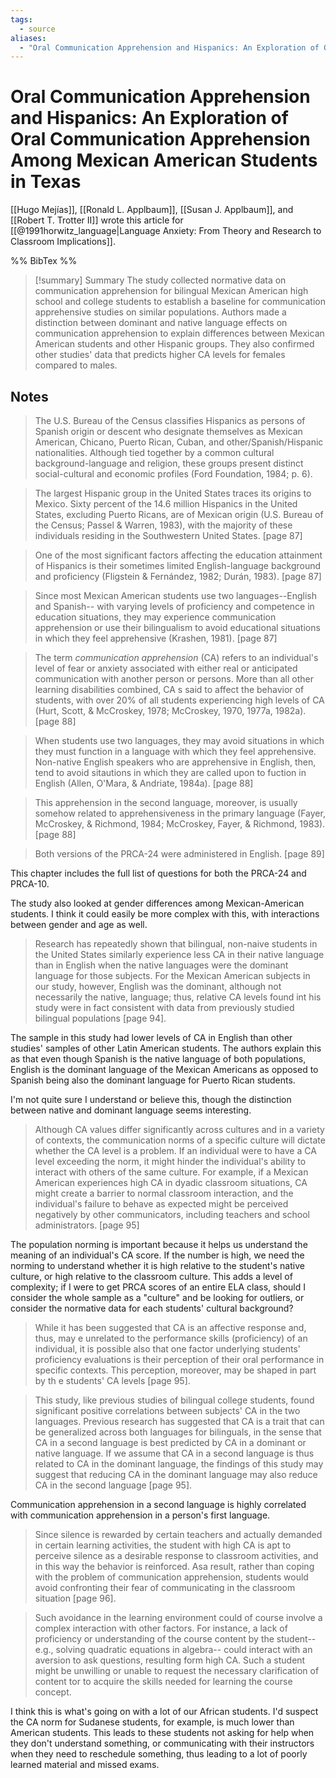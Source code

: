 ```yaml
---
tags:
  - source
aliases:
  - "Oral Communication Apprehension and Hispanics: An Exploration of Oral Communication Apprehension Among Mexican American Students in Texas"
---
```

# Oral Communication Apprehension and Hispanics: An Exploration of Oral Communication Apprehension Among Mexican American Students in Texas
[[Hugo Mejías]], [[Ronald L. Applbaum]], [[Susan J. Applbaum]], and [[Robert T. Trotter II]] wrote this article for [[@1991horwitz_language|Language Anxiety: From Theory and Research to Classroom Implications]].

%% BibTex %%

> [!summary] Summary
> The study collected normative data on communication apprehension for bilingual Mexican American high school and college students to establish a baseline for communication apprehensive studies on similar populations. Authors made a distinction between dominant and native language effects on communication apprehension to explain differences between Mexican American students and other Hispanic groups. They also confirmed other studies' data that predicts higher CA levels for females compared to males.

## Notes

> The U.S. Bureau of the Census classifies Hispanics as persons of Spanish origin or descent who designate themselves as Mexican American, Chicano, Puerto Rican, Cuban, and other/Spanish/Hispanic nationalities. Although tied together by a common cultural background-language and religion, these groups present distinct social-cultural and economic profiles (Ford Foundation, 1984; p. 6).

> The largest Hispanic group in the United States traces its origins to Mexico. Sixty percent of the 14.6 million Hispanics in the United States, excluding Puerto Ricans, are of Mexican origin (U.S. Bureau of the Census; Passel & Warren, 1983), with the majority of these individuals residing in the Southwestern United States. [page 87]

> One of the most significant factors affecting the education attainment of Hispanics is their sometimes limited English-language background and proficiency (Fligstein & Fernández, 1982; Durán, 1983). [page 87]

> Since most Mexican American students use two languages--English and Spanish-- with varying levels of proficiency and competence in education situations, they may experience communication apprehension or use their bilingualism to avoid educational situations in which they feel apprehensive (Krashen, 1981). [page 87]

> The term *communication apprehension* (CA) refers to an individual's level of fear or anxiety associated with either real or anticipated communication with another person or persons. More than all other learning disabilities combined, CA s said to affect the behavior of students, with over 20% of all students experiencing high levels of CA (Hurt, Scott, & McCroskey, 1978; McCroskey, 1970, 1977a, 1982a). [page 88]

> When students use two languages, they may avoid situations in which they must function in a language with which they feel apprehensive. Non-native English speakers who are apprehensive in English, then, tend to avoid sitautions in which they are called upon to fuction in English (Allen, O'Mara, & Andriate, 1984a). [page 88]

> This apprehension in the second language, moreover, is usually somehow related to apprehensiveness in the primary language (Fayer, McCroskey, & Richmond, 1984; McCroskey, Fayer, & Richmond, 1983). [page 88]

> Both versions of the PRCA-24 were administered in English. [page 89]
> 

This chapter includes the full list of questions for both the PRCA-24 and PRCA-10.

The study also looked at gender differences among Mexican-American students. I think it could easily be more complex with this, with interactions between gender and age as well.

> Research has repeatedly shown that bilingual, non-naive students in the United States similarly experience less CA in their native language than in English when the native languages were the dominant language for those subjects. For the Mexican American subjects in our study, however, English was the dominant, although not necessarily the native, language; thus, relative CA levels found int his study were in fact consistent with data from previously studied bilingual populations [page 94].

The sample in this study had lower levels of CA in English than other studies' samples of other Latin American students. The authors explain this as that even though Spanish is the native language of both populations, English is the dominant language of the Mexican Americans as opposed to Spanish being also the dominant language for Puerto Rican students.

I'm not quite sure I understand or believe this, though the distinction between native and dominant language seems interesting.

> Although CA values differ significantly across cultures and in a variety of contexts, the communication norms of a specific culture will dictate whether the CA level is a problem. If an individual were to have a CA level exceeding the norm, it might hinder the individual's ability to interact with others of the same culture. For example, if a Mexican American experiences high CA in dyadic classroom situations, CA might create a barrier to normal classroom interaction, and the individual's failure to behave as expected might be perceived negatively by other communicators, including teachers and school administrators. [page 95]

The population norming is important because it helps us understand the meaning of an individual's CA score. If the number is high, we need the norming to understand whether it is high relative to the student's native culture, or high relative to the classroom culture. This adds a level of complexity; if I were to get PRCA scores of an entire ELA class, should I consider the whole sample as a "culture" and be looking for outliers, or consider the normative data for each students' cultural background?

> While it has been suggested that CA is an affective response and, thus, may e unrelated to the performance skills (proficiency) of an individual, it is possible also that one factor underlying students' proficiency evaluations is their perception of their oral performance in specific contexts. This perception, moreover, may be shaped in part by th e students' CA levels [page 95].

> This study, like previous studies of bilingual college students, found significant positive correlations between subjects' CA in the two languages. Previous research has suggested that CA is a trait that can be generalized across both languages for bilinguals, in the sense that CA in a second language is best predicted by CA in a dominant or native language. If we assume that CA in a second language is thus related to CA in the dominant language, the findings of this study may suggest that reducing CA in the dominant language may also reduce CA in the second language [page 95].

Communication apprehension in a second language is highly correlated with communication apprehension in a person's first language.

> Since silence is rewarded by certain teachers and actually demanded in certain learning activities, the student with high CA is apt to perceive silence as a desirable response to classroom activities, and in this way the behavior is reinforced. Asa  result, rather than coping with the problem of communication apprehension, students would avoid confronting their fear of communicating in the classroom situation [page 96].

> Such avoidance in the learning environment could of course involve a complex interaction with other factors. For instance, a lack of proficiency or understanding of the course content by the student-- e.g., solving quadratic equations in algebra-- could interact with an aversion to ask questions, resulting form high CA. Such a student might be unwilling or unable to request the necessary clarification of content tor to acquire the skills needed for learning the course concept. 

I think this is what's going on with a lot of our African students. I'd suspect the CA norm for Sudanese students, for example, is much lower than American students. This leads to these students not asking for help when they don't understand something, or communicating with their instructors when they need to reschedule something, thus leading to a lot of poorly learned material and missed exams.



